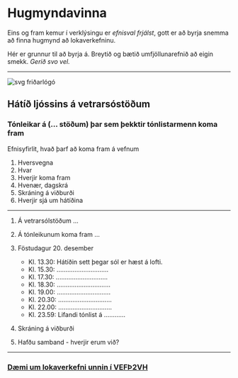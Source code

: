 # Hugmyndavinna

Eins og fram kemur í verklýsingu er _efnisval frjálst_, gott er að byrja snemma að finna hugmynd að lokaverkefninu. 

Hér er grunnur til að byrja á. Breytið og bætið umfjöllunarefnið að eigin smekk. _Gerið svo vel._

---

![svg friðarlógó](Peace.svg)

## Hátíð ljóssins á vetrarsóstöðum

### Tónleikar á (... stöðum) þar sem þekktir tónlistarmenn koma fram

Efnisyfirlit, hvað þarf að koma fram á vefnum

1. Hversvegna
1. Hvar
1. Hverjir koma fram
1. Hvenær, dagskrá
1. Skráning á viðburði
1. Hverjir sjá um hátíðina

---

1. Á vetrarsólstöðum ...

2. Á tónleikunum koma fram ...

3. Föstudagur 20. desember
    * Kl. 13.30: Hátíðin sett þegar sól er hæst á lofti. 
    * Kl. 15.30: .............................
    * Kl. 17.30: .............................
    * Kl. 18.30: ..............................
    * Kl. 19.00: ..............................
    * Kl. 20.30: ..............................
    * Kl. 22.00: ..............................
    * Kl. 23.59: Lifandi tónlist á ............

4. Skráning á viðburði

5. Hafðu samband - hverjir erum við?

---

### [Dæmi um lokaverkefni unnin í VEFÞ2VH](https://vefhonnun.github.io/synidaemi/)



